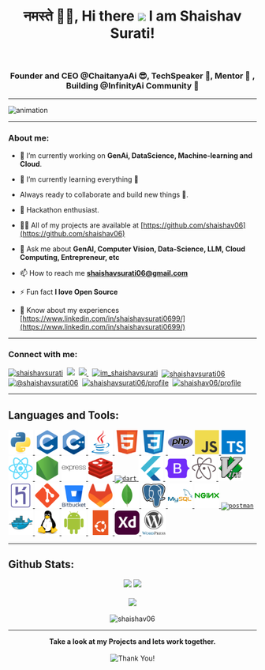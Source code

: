 <h1 align="center"> नमस्ते 🙏🏻, Hi there <img src="https://raw.githubusercontent.com/MartinHeinz/MartinHeinz/master/wave.gif" width="30px"> I am Shaishav Surati! </h1>
<br>
<h3 align="center">Founder and CEO @ChaitanyaAi 😎️, TechSpeaker 🎤, Mentor 🤩 , Building @InfinityAi Community 🚀️</h3>

---

![animation](https://user-images.githubusercontent.com/54361799/108963079-a8467700-769f-11eb-902f-0339e2c0f07e.gif)

---

<h3> About me:</h3>

- 🔭 I’m currently working on **GenAi, DataScience, Machine-learning and Cloud**.

- 🌱 I’m currently learning everything 🤣
  
- Always ready to collaborate and build new things 🚀️. 

- 🤯️ Hackathon enthusiast.

- 👨‍💻 All of my projects are available at [https://github.com/shaishav06](https://github.com/shaishav06)

- 💬 Ask me about **GenAI, Computer Vision, Data-Science, LLM, Cloud Computing, Entrepreneur, etc**

- 📫 How to reach me **shaishavsurati06@gmail.com**

- ⚡ Fun fact **I love Open Source**

- 📄 Know about my experiences [https://www.linkedin.com/in/shaishavsurati0699/](https://www.linkedin.com/in/shaishavsurati0699/)

---

<h3 align="left">Connect with me:</h3>
<p align="left">
  <a href="https://twitter.com/shaishavsurati" target="blank"><img src="https://img.shields.io/twitter/follow/shaishavsurati?logo=twitter&style=for-the-badge" alt="shaishavsurati" /></a>&nbsp
  <a href="https://www.linkedin.com/in/shaishavsurati0699"><img src="https://img.shields.io/badge/-shaishav%20surati-0077B5?style=for-the-badge&logo=Linkedin&logoColor=white"/></a>&nbsp
  <a href="mailto:shaishavsurati06@gmail.com">
    <img src="https://img.shields.io/badge/-Gmail-c14438?style=for-the-badge&logo=Gmail&logoColor=white&link=mailto:shaishavsurati06@gmail.com" />
  </a>&nbsp  
  <a href="https://instagram.com/im_shaishavsurati" target="blank"><img src="https://img.shields.io/badge/Instagram-E4405F?style=for-the-badge&logo=instagram&logoColor=white" alt="im_shaishavsurati"/></a>&nbsp
<a href="https://www.hackerrank.com/shaishavsurati06" target="blank"><img align="center" src="https://cdn.jsdelivr.net/npm/simple-icons@3.0.1/icons/hackerrank.svg" alt="shaishavsurati06" height="30" width="40" /></a>&nbsp
<a href="https://www.hackerearth.com/@shaishavsurati06" target="blank"><img align="center" src="https://cdn.jsdelivr.net/npm/simple-icons@3.0.1/icons/hackerearth.svg" alt="@shaishavsurati06" height="30" width="40" /></a>&nbsp
<a href="https://auth.geeksforgeeks.org/user/shaishavsurati06/profile" target="blank"><img align="center" src="https://cdn.jsdelivr.net/npm/simple-icons@3.0.1/icons/geeksforgeeks.svg" alt="shaishavsurati06/profile" height="30" width="40" /></a>&nbsp
  <a href="https://leetcode.com/Shaishav06/" target="blank"><img align="center" src="https://cdn.jsdelivr.net/npm/simple-icons@3.0.1/icons/leetcode.svg" alt="shaishav06/profile" height="30" width="40" /></a>
  
  
</p>

---

## Languages and Tools:
<p align="left">
    <a href="https://www.python.org/" target="_blank"> 
        <code><img src="https://raw.githubusercontent.com/devicons/devicon/2809b567852a4648062a2d3e7c1c531367458c0b/icons/python/python-original.svg" alt="python" width="50" height="50"/></code> 
    </a> 
    <a href="https://devdocs.io/c/" target="_blank"> 
        <code><img src="https://raw.githubusercontent.com/devicons/devicon/2809b567852a4648062a2d3e7c1c531367458c0b/icons/c/c-original.svg" alt="c" width="50" height="50"/></code> 
    </a>
    <a href="https://devdocs.io/cpp/" target="_blank"> 
        <code><img src="https://raw.githubusercontent.com/devicons/devicon/2809b567852a4648062a2d3e7c1c531367458c0b/icons/cplusplus/cplusplus-original.svg" alt="c++" width="50" height="50"/></code> 
    </a>
    <a href="https://www.java.com/en/" target="_blank"> 
        <code><img src="https://raw.githubusercontent.com/devicons/devicon/2809b567852a4648062a2d3e7c1c531367458c0b/icons/java/java-original.svg" alt="c++" width="50" height="50"/></code> 
    </a>
    <a href="https://devdocs.io/html/" target="_blank"> 
        <code><img src="https://raw.githubusercontent.com/devicons/devicon/2809b567852a4648062a2d3e7c1c531367458c0b/icons/html5/html5-original.svg" alt="html" width="50" height="50"/></code> 
    </a>
    <a href="https://devdocs.io/css/" target="_blank"> 
        <code><img src="https://raw.githubusercontent.com/devicons/devicon/2809b567852a4648062a2d3e7c1c531367458c0b/icons/css3/css3-original.svg" alt="css" width="50" height="50"/></code> 
    </a>
    <a href="https://www.php.net/" target="_blank"> 
        <code><img src="https://raw.githubusercontent.com/devicons/devicon/2809b567852a4648062a2d3e7c1c531367458c0b/icons/php/php-original.svg" alt="PHP" width="50" height="50"/></code> 
    </a> 
    <a href="https://www.javascript.com/" target="_blank"> 
        <code><img src="https://raw.githubusercontent.com/devicons/devicon/2809b567852a4648062a2d3e7c1c531367458c0b/icons/javascript/javascript-original.svg" alt="JavaScript" width="50" height="50"/></code> 
    </a> 
    <a href="https://www.typescriptlang.org/" target="_blank"> 
        <code><img src="https://raw.githubusercontent.com/devicons/devicon/2809b567852a4648062a2d3e7c1c531367458c0b/icons/typescript/typescript-original.svg" alt="Type Script" width="50" height="50"/></code> 
    </a> 
    <a href="https://reactjs.org/" target="_blank"> 
        <code><img src="https://raw.githubusercontent.com/devicons/devicon/2809b567852a4648062a2d3e7c1c531367458c0b/icons/react/react-original.svg" alt="ReactJS" width="50" height="50"/></code> 
    </a> 
        <a href="https://nodejs.org/" target="_blank"> 
        <code><img src="https://raw.githubusercontent.com/devicons/devicon/2809b567852a4648062a2d3e7c1c531367458c0b/icons/nodejs/nodejs-original.svg" alt="NodeJS" width="50" height="50"/></code> 
    </a> 
        <a href="https://www.npmjs.com/package/express" target="_blank"> 
        <code><img src="https://raw.githubusercontent.com/devicons/devicon/2809b567852a4648062a2d3e7c1c531367458c0b/icons/express/express-original-wordmark.svg" alt="Express JS" width="50" height="50"/></code> 
    </a> 
        <a href="https://redis.io/" target="_blank"> 
        <code><img src="https://raw.githubusercontent.com/devicons/devicon/2809b567852a4648062a2d3e7c1c531367458c0b/icons/redis/redis-original.svg" alt="Redis" width="50" height="50"/></code> 
    </a> 
    <a href="https://dart.dev/" target="_blank"> 
        <code><img src="https://www.fluttericon.com/logo_dart_192px.svg" alt="dart" width="50" height="50"/></code> 
    </a>
    <a href="https://flutter.dev/" target="_blank"> 
        <code><img src="https://raw.githubusercontent.com/devicons/devicon/2809b567852a4648062a2d3e7c1c531367458c0b/icons/flutter/flutter-original.svg" alt="flutter" width="50" height="50"/></code> 
    </a>
    <a href="https://getbootstrap.com/" target="_blank"> 
        <code><img src="https://raw.githubusercontent.com/devicons/devicon/2809b567852a4648062a2d3e7c1c531367458c0b/icons/bootstrap/bootstrap-plain.svg" alt="bootsrap" width="50" height="50"/></code> 
    </a>    
    <a href="https://atom.io/" target="_blank"> 
        <code><img src="https://raw.githubusercontent.com/devicons/devicon/2809b567852a4648062a2d3e7c1c531367458c0b/icons/atom/atom-original.svg" alt="atom" width="50" height="50"/></code> 
    </a>
    <a href="https://www.vim.org/" target="_blank"> 
        <code><img src="https://raw.githubusercontent.com/devicons/devicon/2809b567852a4648062a2d3e7c1c531367458c0b/icons/vim/vim-original.svg" alt="vim" width="50" height="50"/></code> 
    </a> 
    <a href="https://www.heroku.com/" target="_blank"> 
        <code><img src="https://raw.githubusercontent.com/devicons/devicon/2809b567852a4648062a2d3e7c1c531367458c0b/icons/heroku/heroku-original.svg" alt="heroku" width="50" height="50"/></code> 
    </a> 
    <a href="https://git-scm.com/" target="_blank"> 
        <code><img src="https://raw.githubusercontent.com/devicons/devicon/2809b567852a4648062a2d3e7c1c531367458c0b/icons/git/git-original.svg" alt="git" width="50" height="50"/></code> 
    </a> 
    <a href="https://bitbucket.org/" target="_blank"> 
        <code><img src="https://raw.githubusercontent.com/devicons/devicon/2809b567852a4648062a2d3e7c1c531367458c0b/icons/bitbucket/bitbucket-original-wordmark.svg" alt="BitBucket" width="50" height="50"/></code> 
    </a> 
    <a href="https://gitlab.org/" target="_blank"> 
        <code><img src="https://raw.githubusercontent.com/devicons/devicon/2809b567852a4648062a2d3e7c1c531367458c0b/icons/gitlab/gitlab-original.svg" alt="BitBucket" width="50" height="50"/></code> 
    </a> 
    <a href="https://www.mongodb.com/" target="_blank"> 
        <code><img src="https://raw.githubusercontent.com/devicons/devicon/2809b567852a4648062a2d3e7c1c531367458c0b/icons/mongodb/mongodb-original.svg" alt="mongodb" width="50" height="50"/></code> 
    </a> 
    <a href="https://www.postgresql.org/" target="_blank"> 
        <code><img src="https://raw.githubusercontent.com/devicons/devicon/2809b567852a4648062a2d3e7c1c531367458c0b/icons/postgresql/postgresql-original.svg" alt="PostgreSQL" width="50" height="50"/></code> 
    </a> 
    <a href="https://www.mysql.com/" target="_blank"> 
        <code><img src="https://raw.githubusercontent.com/devicons/devicon/2809b567852a4648062a2d3e7c1c531367458c0b/icons/mysql/mysql-original-wordmark.svg" alt="mysql" width="50" height="50"/></code> 
    </a> 
    <a href="https://www.nginx.com/" target="_blank"> 
        <code><img src="https://raw.githubusercontent.com/devicons/devicon/2809b567852a4648062a2d3e7c1c531367458c0b/icons/nginx/nginx-original.svg" alt="nginx" width="50" height="50"/></code> 
    </a> 
    <a href="https://postman.com" target="_blank"> 
        <code><img src="https://www.vectorlogo.zone/logos/getpostman/getpostman-icon.svg"" alt="postman" width="50" height="50"/></code> 
    </a> 
    <a href="https://docker.com" target="_blank"> 
        <code><img src="https://raw.githubusercontent.com/devicons/devicon/2809b567852a4648062a2d3e7c1c531367458c0b/icons/docker/docker-original.svg" alt="Docker" width="50" height="50"/></code> 
    </a> 
    <a href="https://www.linux.org/" target="_blank"> 
        <code><img src="https://raw.githubusercontent.com/devicons/devicon/2809b567852a4648062a2d3e7c1c531367458c0b/icons/linux/linux-original.svg" alt="linux" width="50" height="50"/></code> 
    </a>
    <a href="https://www.android.com/" target="_blank"> 
        <code><img src="https://raw.githubusercontent.com/devicons/devicon/2809b567852a4648062a2d3e7c1c531367458c0b/icons/android/android-original.svg" alt="android" width="50" height="50"/></code> 
    </a>
    <a href="https://ubuntu.com/" target="_blank"> 
        <code><img src="https://raw.githubusercontent.com/devicons/devicon/2809b567852a4648062a2d3e7c1c531367458c0b/icons/ubuntu/ubuntu-plain.svg" alt="ubuntu" width="50" height="50"/></code> 
    </a>
    <a href="https://www.adobe.com/products/xd.html" target="_blank"> 
        <code><img src="https://raw.githubusercontent.com/devicons/devicon/2809b567852a4648062a2d3e7c1c531367458c0b/icons/xd/xd-plain.svg" alt="Adobe XD" width="50" height="50"/></code> 
    </a>
    <a href="https://www.wordpress.org/" target="_blank"> 
        <code><img src="https://raw.githubusercontent.com/devicons/devicon/2809b567852a4648062a2d3e7c1c531367458c0b/icons/wordpress/wordpress-original.svg" alt="Wordpress" width="50" height="50"/></code> 
    </a>
</p>

---          
          
## Github Stats:  
<div align="center">
  <img width="48%" src="https://github-readme-stats.vercel.app/api?username=shaishav06&show_icons=true&theme=tokyonight" />
  <img width="48%" src="https://github-readme-streak-stats.herokuapp.com/?user=shaishav06&theme=tokyonight" />
</div>

<br/>  

<div align="center">
<img src="https://komarev.com/ghpvc/?username=shaishav06&&style=flat-square" align="center" />
</div>
<br/>
          
<div align="center"><img  src="https://github-readme-stats.vercel.app/api/top-langs?username=shaishav06&show_icons=true&locale=en&layout=compact" alt="shaishav06" /></div>

---

<p align="center">
      <b>Take a look at my Projects and lets work together.</b><br><br>
     <img alt="Thank You!" title="Thank You" src="https://img.shields.io/badge/Thank-You-%23e84118"/>
  </p>
